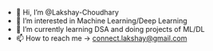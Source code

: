- 👋 Hi, I’m @Lakshay-Choudhary
- 👀 I’m interested in Machine Learning/Deep Learning 
- 🌱 I’m currently learning DSA and doing projects of ML/DL
- 📫 How to reach me -> connect.lakshay@gmail.com

<!---
Lakshay-Choudhary/Lakshay-Choudhary is a ✨ special ✨ repository because its `README.md` (this file) appears on your GitHub profile.
You can click the Preview link to take a look at your changes.
--->
